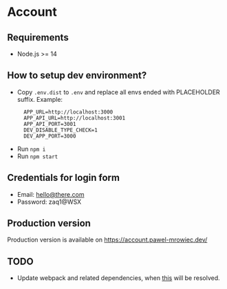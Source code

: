 # Account

## Requirements

- Node.js >= 14

## How to setup dev environment?

- Copy `.env.dist` to `.env` and replace all envs ended with PLACEHOLDER suffix. Example:
  ```
    APP_URL=http://localhost:3000
    APP_API_URL=http://localhost:3001
    APP_API_PORT=3001
    DEV_DISABLE_TYPE_CHECK=1
    DEV_APP_PORT=3000
  ```
- Run `npm i`
- Run `npm start`

## Credentials for login form

- Email: hello@there.com
- Password: zaq1@WSX

## Production version

Production version is available on https://account.pawel-mrowiec.dev/

## TODO

- Update webpack and related dependencies, when [this](https://github.com/jantimon/html-webpack-plugin/issues/1501) will be resolved.
